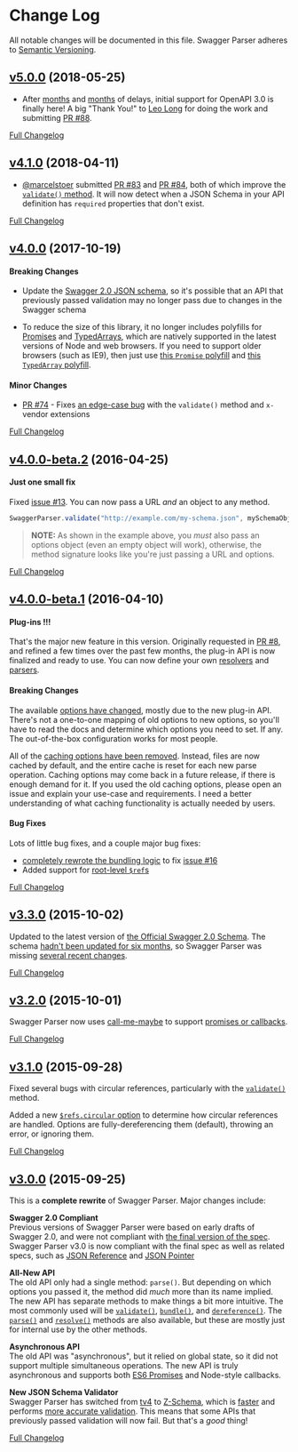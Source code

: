 # Change Log
All notable changes will be documented in this file.
Swagger Parser adheres to [Semantic Versioning](http://semver.org/).


## [v5.0.0](https://github.com/BigstickCarpet/swagger-parser/tree/v5.0.0) (2018-05-25)

- After [months](https://github.com/BigstickCarpet/swagger-parser/issues/62) and [months](https://github.com/BigstickCarpet/swagger-parser/issues/72) of delays, initial support for OpenAPI 3.0 is finally here!  A big "Thank You!" to [Leo Long](https://github.com/yujunlong2000) for doing the work and submitting [PR #88](https://github.com/BigstickCarpet/swagger-parser/pull/88).

[Full Changelog](https://github.com/BigstickCarpet/swagger-parser/compare/v4.1.0...v5.0.0)


## [v4.1.0](https://github.com/BigstickCarpet/swagger-parser/tree/v4.1.0) (2018-04-11)

- [@marcelstoer](https://github.com/marcelstoer) submitted [PR #83](https://github.com/BigstickCarpet/swagger-parser/pull/83) and [PR #84](https://github.com/BigstickCarpet/swagger-parser/pull/84), both of which improve the [`validate()` method](https://github.com/BigstickCarpet/swagger-parser/blob/master/docs/swagger-parser.md#validateapi-options-callback).  It will now detect when a JSON Schema in your API definition has `required` properties that don't exist.

[Full Changelog](https://github.com/BigstickCarpet/swagger-parser/compare/v4.0.0...v4.1.0)


## [v4.0.0](https://github.com/BigstickCarpet/swagger-parser/tree/v4.0.0) (2017-10-19)

#### Breaking Changes

- Update the [Swagger 2.0 JSON schema](https://www.npmjs.com/package/swagger-schema-official), so it's possible that an API that previously passed validation may no longer pass due to changes in the Swagger schema

- To reduce the size of this library, it no longer includes polyfills for [Promises](https://developer.mozilla.org/en-US/docs/Web/JavaScript/Reference/Global_Objects/Promise) and [TypedArrays](https://developer.mozilla.org/en-US/docs/Web/JavaScript/Reference/Global_Objects/TypedArray), which are natively supported in the latest versions of Node and web browsers.  If you need to support older browsers (such as IE9), then just use [this `Promise` polyfill](https://github.com/stefanpenner/es6-promise) and [this `TypedArray` polyfill](https://github.com/inexorabletash/polyfill/blob/master/typedarray.js).

#### Minor Changes

- [PR #74](https://github.com/BigstickCarpet/swagger-parser/pull/74) - Fixes [an edge-case bug](https://github.com/BigstickCarpet/swagger-parser/issues/73) with the `validate()` method and `x-` vendor extensions

[Full Changelog](https://github.com/BigstickCarpet/swagger-parser/compare/v4.0.0-beta.2...v4.0.0)


## [v4.0.0-beta.2](https://github.com/BigstickCarpet/swagger-parser/tree/v4.0.0-beta.2) (2016-04-25)

#### Just one small fix
Fixed [issue #13](https://github.com/BigstickCarpet/json-schema-ref-parser/issues/13).  You can now pass a URL _and_ an object to any method.

```javascript
SwaggerParser.validate("http://example.com/my-schema.json", mySchemaObject, {})
```

> **NOTE:** As shown in the example above, you _must_ also pass an options object (even an empty object will work), otherwise, the method signature looks like you're just passing a URL and options.

[Full Changelog](https://github.com/BigstickCarpet/swagger-parser/compare/v4.4.0-beta.1...v4.0.0-beta.2)

## [v4.0.0-beta.1](https://github.com/BigstickCarpet/swagger-parser/tree/v4.0.0-beta.1) (2016-04-10)

#### Plug-ins !!!
That's the major new feature in this version. Originally requested in [PR #8](https://github.com/BigstickCarpet/json-schema-ref-parser/pull/8), and refined a few times over the past few months, the plug-in API is now finalized and ready to use. You can now define your own [resolvers](https://github.com/BigstickCarpet/json-schema-ref-parser/blob/v3.0.0/docs/plugins/resolvers.md) and [parsers](https://github.com/BigstickCarpet/json-schema-ref-parser/blob/v3.0.0/docs/plugins/parsers.md).

#### Breaking Changes
The available [options have changed](https://github.com/BigstickCarpet/swagger-parser/blob/releases/4.0.0/docs/options.md), mostly due to the new plug-in API.  There's not a one-to-one mapping of old options to new options, so you'll have to read the docs and determine which options you need to set. If any. The out-of-the-box configuration works for most people.

All of the [caching options have been removed](https://github.com/BigstickCarpet/json-schema-ref-parser/commit/1f4260184bfd370e9cd385b523fb08c098fac6db). Instead, files are now cached by default, and the entire cache is reset for each new parse operation. Caching options may come back in a future release, if there is enough demand for it. If you used the old caching options, please open an issue and explain your use-case and requirements.  I need a better understanding of what caching functionality is actually needed by users.

#### Bug Fixes
Lots of little bug fixes, and a couple major bug fixes:
- [completely rewrote the bundling logic](https://github.com/BigstickCarpet/json-schema-ref-parser/commit/32510a38a29723fb24f56d30f055e7358acdd935) to fix [issue #16](https://github.com/BigstickCarpet/swagger-parser/issues/16)
- Added support for [root-level `$ref`s](https://github.com/BigstickCarpet/json-schema-ref-parser/issues/16)

[Full Changelog](https://github.com/BigstickCarpet/swagger-parser/compare/v3.3.0...v4.0.0-beta.1)


## [v3.3.0](https://github.com/BigstickCarpet/swagger-parser/tree/v3.3.0) (2015-10-02)

Updated to the latest version of [the Official Swagger 2.0 Schema](https://www.npmjs.com/package/swagger-schema-official).  The schema [hadn't been updated for six months](https://github.com/swagger-api/swagger-spec/issues/335), so Swagger Parser was missing [several recent changes](https://github.com/swagger-api/swagger-spec/commits/master/schemas/v2.0/schema.json).

[Full Changelog](https://github.com/BigstickCarpet/swagger-parser/compare/v3.2.0...v3.3.0)


## [v3.2.0](https://github.com/BigstickCarpet/swagger-parser/tree/v3.2.0) (2015-10-01)

Swagger Parser now uses [call-me-maybe](https://www.npmjs.com/package/call-me-maybe) to support [promises or callbacks](https://github.com/BigstickCarpet/swagger-parser/tree/master/docs#callbacks-vs-promises).

[Full Changelog](https://github.com/BigstickCarpet/swagger-parser/compare/v3.1.0...v3.2.0)


## [v3.1.0](https://github.com/BigstickCarpet/swagger-parser/tree/v3.1.0) (2015-09-28)

Fixed several bugs with circular references, particularly with the [`validate()`](https://github.com/BigstickCarpet/swagger-parser/blob/master/docs/swagger-parser.md#validateapi-options-callback) method.

Added a new [`$refs.circular` option](https://github.com/BigstickCarpet/swagger-parser/blob/master/docs/options.md) to determine how circular references are handled.  Options are fully-dereferencing them (default), throwing an error, or ignoring them.

[Full Changelog](https://github.com/BigstickCarpet/swagger-parser/compare/v3.0.0...v3.1.0)


## [v3.0.0](https://github.com/BigstickCarpet/swagger-parser/tree/v3.0.0) (2015-09-25)

This is a **complete rewrite** of Swagger Parser.  Major changes include:

**Swagger 2.0 Compliant**<br>
Previous versions of Swagger Parser were based on early drafts of Swagger 2.0, and were not compliant with [the final version of the spec](https://github.com/swagger-api/swagger-spec/blob/master/versions/2.0.md).  Swagger Parser v3.0 is now compliant with the final spec as well as related specs, such as [JSON Reference](https://tools.ietf.org/html/draft-pbryan-zyp-json-ref-03) and [JSON Pointer](https://tools.ietf.org/html/rfc6901)

**All-New API**<br>
The old API only had a single method: `parse()`.  But depending on which options you passed it, the method did _much_ more than its name implied.  The new API has separate methods to make things a bit more intuitive.  The most commonly used will be [`validate()`](https://github.com/BigstickCarpet/swagger-parser/blob/master/docs/swagger-parser.md#validateapi-options-callback), [`bundle()`](https://github.com/BigstickCarpet/swagger-parser/blob/master/docs/swagger-parser.md#bundleapi-options-callback), and [`dereference()`](https://github.com/BigstickCarpet/swagger-parser/blob/master/docs/swagger-parser.md#dereferenceapi-options-callback).  The [`parse()`](https://github.com/BigstickCarpet/swagger-parser/blob/master/docs/swagger-parser.md#parseapi-options-callback) and [`resolve()`](https://github.com/BigstickCarpet/swagger-parser/blob/master/docs/swagger-parser.md#resolveapi-options-callback) methods are also available, but these are mostly just for internal use by the other methods.

**Asynchronous API**<br>
The old API was "asynchronous", but it relied on global state, so it did not support multiple simultaneous operations.  The new API is truly asynchronous and supports both [ES6 Promises](http://javascriptplayground.com/blog/2015/02/promises/) and Node-style callbacks.

**New JSON Schema Validator**<br>
Swagger Parser has switched from [tv4](https://github.com/geraintluff/tv4) to [Z-Schema](https://github.com/zaggino/z-schema), which is [faster](https://rawgit.com/zaggino/z-schema/master/benchmark/results.html) and performs [more accurate validation](https://github.com/ebdrup/json-schema-benchmark#test-failure-summary).  This means that some APIs that previously passed validation will now fail.  But that's a _good_ thing!

[Full Changelog](https://github.com/BigstickCarpet/swagger-parser/compare/v2.5.0...v3.0.0)
